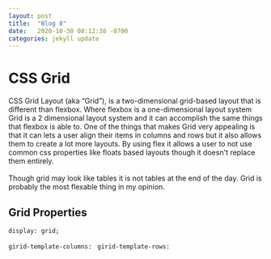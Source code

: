 ```yaml
---
layout: post
title:  "Blog 8"
date:   2020-10-30 08:12:38 -0700
categories: jekyll update
---
```


<h1>CSS Grid</h1>

<p>
    CSS Grid Layout (aka “Grid”), is a two-dimensional grid-based layout that is different than flexbox. Where flexbox is a one-dimensional layout system Grid is a 2 dimensional layout system and it can accomplish the same things that flexbox is able to. One of the things that makes Grid very appealing is that it can lets a user align their items in columns and rows but it also allows them to create a lot more layouts. By using flex it allows a user to not use common css properties like floats based layouts though it doesn't replace them entirely.
    <br><br>
    Though grid may look like tables it is not tables at the end of the day. Grid is probably the most flexable thing in my opinion.
</p>

<h2>Grid Properties</h2>

<code>display: grid;</code>
<p>

</p>
<code>girid-template-columns: </code>
<code>girid-template-rows: </code>
<p

</p>
<code></code>
<p

</p>
<code></code>
<p

</p>
<code></code>
<p

</p>